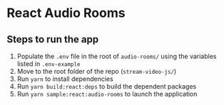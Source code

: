 
# React Audio Rooms

## Steps to run the app

1. Populate the `.env` file in the root of `audio-rooms/` using the variables listed in `.env-example`
2. Move to the root folder of the repo (`stream-video-js/`)
3. Run `yarn` to install dependencies
4. Run `yarn build:react:deps` to build the dependent packages
5. Run `yarn sample:react:audio-rooms` to launch the application

